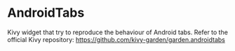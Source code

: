 # AndroidTabs
Kivy widget that try to reproduce the behaviour of Android tabs.
Refer to the official Kivy repository:
https://github.com/kivy-garden/garden.androidtabs


